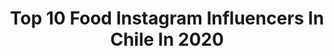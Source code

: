 ---
title: Top 10 Food Instagram Influencers In Chile In 2020
description: >-
  Find top food Instagram influencers in Chile in 2020. Most popular hashtags: #chile #singluten #chocolate #quedateencasa.
platform: Instagram
profiles:
  - username: "dr_diegomartin"
    fullname: >-
      Diego Martin 🇨🇱
    location: "Chile"
    followers: 77330
    engagement: 733
    commentsToLikes: 0.015915
    id: ck15uwju7ounq0i19797hg0q7
    verified: false
    hashtags: "#portrait, #coronavirus, #emprendedores, #dentista"
  - username: "mmarocchino"
    fullname: >-
      ManFashion & Lifestyle
    location: "Chile"
    followers: 317449
    engagement: 233
    commentsToLikes: 0.027073
    id: ck13bt0bax0tu0i19y0uylaz5
    verified: true
    hashtags: "#travel, #famiglia, #love, #men"
  - username: "panchasky"
    fullname: >-
      Francisca Sky
    location: "Chile"
    followers: 170220
    engagement: 1674
    commentsToLikes: 0.012841
    id: ck6tlt0j86l4x0j7118goz7aw
    verified: false
    hashtags: "#htcvive, #videojuegos, #ravenclaw, #oculusquest"
  - username: "alvarobarrientosm"
    fullname: >-
      Alvaro Barrientos Montero
    location: "Chile"
    followers: 106355
    engagement: 378
    commentsToLikes: 0.091817
    id: ck14lrad2w3kq0i19ldfc4jym
    verified: false
    hashtags: "#hamburguesa, #burger, #conservas, #beneficiosparaticonbci"
  - username: "pincampana"
    fullname: >-
      Pin Campana
    location: "Chile"
    followers: 15536
    engagement: 251
    commentsToLikes: 0.136625
    id: ck0u26wg0yyuq0i19vnqt9f5n
    verified: false
    hashtags: "#amor, #nueces, #naturephotography, #8m"
  - username: "fabysanhueza"
    fullname: >-
      ~ • F  A  B  Y 🌿
    location: "Chile"
    followers: 8509
    engagement: 447
    commentsToLikes: 0.147580
    id: ck8t0cxbprn390j78ya086cyp
    verified: false
    hashtags: "#amordemama, #diadeldeporte, #happy, #fitness"
  - username: "mariabelenm"
    fullname: >-
      María Belén🌚
    location: "Chile"
    followers: 5357
    engagement: 608
    commentsToLikes: 0.031543
    id: ck6u6wjd4i4js0j71kkcbsuld
    verified: false
    hashtags: "#portra800, #photovogue, #yomequedoencasa"
  - username: "nutralicioso"
    fullname: >-
      Nutralicioso.com 🍓🍃🍎
    location: "Chile"
    followers: 29100
    engagement: 169
    commentsToLikes: 0.054193
    id: ck8t0p330srr50j78ek6ofq87
    verified: false
    hashtags: "#naranja, #coronavirus, #healthysnack, #foodie"
  - username: "polinenlacocina"
    fullname: >-
      polinenlacocina
    location: "Chile"
    followers: 81182
    engagement: 126
    commentsToLikes: 0.046075
    id: ck6tx6559w1ap0j71xqi1snzg
    verified: false
    hashtags: "#recetas, #thefeedfeed, #coronavirus, #recetaparacuarentera"
  - username: "chichos.cl"
    fullname: >-
      Chichos VE CL ®
    location: "Chile"
    followers: 32878
    engagement: 194
    commentsToLikes: 0.285941
    id: ck6ubv1xbbvbl0j71611yf4qt
    verified: false
    hashtags: "#venezolanosporelmundo, #pataconesensantiago, #promochichos, #cabimeras"
---